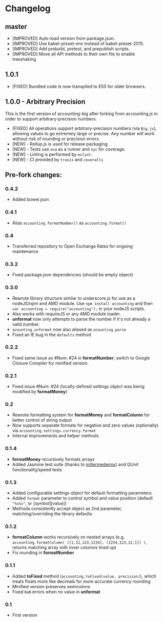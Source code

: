 # Changelog

## master

* [IMPROVED] Auto-load version from package.json.
* [IMPROVED] Use babel-preset-env instead of babel-preset-2015.
* [IMPROVED] Add prebuild, pretest, and prepublish scripts.
* [IMPROVED] Move all API methods to their own file to enable treeshaking

## 1.0.1

* [FIXED] Bundled code is now transpiled to ES5 for older browsers.

## 1.0.0 - Arbitrary Precision
This is the first version of accounting-big after forking from accounting.js in order to support arbitrary-precision numbers.

* [FIXED] All operations support arbitrary-precision numbers (via `Big.js`), allowing values to go extremely large or precise.  Any number will work without risk of rounding or precision errors.
* [NEW] - Rollup.js is used for release packaging.
* [NEW] - Tests use `ava` as a runner and `nyc` for coverage.
* [NEW] - Linting is performed by `eslint`.
* [NEW] - CI provided by `travis` and `coveralls`

## Pre-fork changes:

### 0.4.2
* Added bower.json

### 0.4.1
* Alias `accounting.formatNumber()` as `accounting.format()`

### 0.4
* Transferred repository to Open Exchange Rates for ongoing maintenance

### 0.3.2
* Fixed package.json dependencies (should be empty object)

### 0.3.0
* Rewrote library structure similar to underscore.js for use as a nodeJS/npm and AMD module. Use `npm install accounting` and then `var accounting = require("accounting");` in your nodeJS scripts. 
* Also works with requireJS or any AMD module loader.
* **unformat** now only attempts to parse the number if it's not already a valid number. 
* `acounting.unformat` now also aliased as `acounting.parse`
* Fixed an IE bug in the `defaults` method

### 0.2.2
* Fixed same issue as \#Num: #24 in **formatNumber**; switch to Google Closure Compiler for minified version.

### 0.2.1
* Fixed issue \#Num: #24 (locally-defined settings object was being modified by **formatMoney**)

### 0.2
* Rewrote formatting system for **formatMoney** and **formatColumn** for better control of string output
* Now supports separate formats for negative and zero values (optionally) via `accounting.settings.currency.format`
* Internal improvements and helper methods

### 0.1.4
* **formatMoney** recursively formats arrays
* Added Jasmine test suite (thanks to [millermedeiros](https://github.com/millermedeiros)) and QUnit functionality/speed tests

### 0.1.3
* Added configurable settings object for default formatting parameters.
* Added `format` parameter to control symbol and value position (default `"%s%v"`, or [symbol][value])
* Methods consistently accept object as 2nd parameter, matching/overriding the library defaults

### 0.1.2
* **formatColumn** works recursively on nested arrays (e.g. `accounting.formatColumn( [[1,12,123,1234], [1234,123,12,1]] )`, returns matching array with inner columns lined up)
* Fix rounding in **formatNumber**

### 0.1.1
* Added **toFixed** method (`accounting.toFixed(value, precision)`), which treats floats more like decimals for more accurate currency rounding
* Minified version preserves semicolons
* Fixed `NaN` errors when no value in **unformat**

### 0.1
* First version
